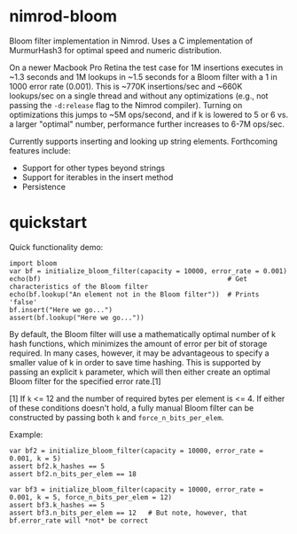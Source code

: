 nimrod-bloom
============

Bloom filter implementation in Nimrod. Uses a C implementation of MurmurHash3 for optimal speed and numeric distribution.

On a newer Macbook Pro Retina the test case for 1M insertions executes in ~1.3 seconds and 1M lookups in ~1.5 seconds for a Bloom filter with a 1 in 1000 error rate (0.001). This is ~770K insertions/sec and ~660K lookups/sec on a single thread and without any optimizations (e.g., not passing the `-d:release` flag to the Nimrod compiler). Turning on optimizations this jumps to ~5M ops/second, and if k is lowered to 5 or 6 vs. a larger "optimal" number, performance further increases to 6-7M ops/sec.


Currently supports inserting and looking up string elements. Forthcoming features include:
* Support for other types beyond strings
* Support for iterables in the insert method
* Persistence


quickstart
====
Quick functionality demo:
```
import bloom
var bf = initialize_bloom_filter(capacity = 10000, error_rate = 0.001)
echo(bf)  											   # Get characteristics of the Bloom filter
echo(bf.lookup("An element not in the Bloom filter"))  # Prints 'false'
bf.insert("Here we go...")
assert(bf.lookup("Here we go..."))
```


By default, the Bloom filter will use a mathematically optimal number of k hash functions, which minimizes the amount of error per bit of storage required. In many cases, however, it may be advantageous to specify a smaller value of k in order to save time hashing. This is supported by passing an explicit `k` parameter, which will then either create an optimal Bloom filter for the specified error rate.[1]

[1] If `k` <= 12 and the number of required bytes per element is <= 4. If either of these conditions doesn't hold, a fully manual Bloom filter can be constructed by passing both `k` and `force_n_bits_per_elem`.

Example:
```
var bf2 = initialize_bloom_filter(capacity = 10000, error_rate = 0.001, k = 5)
assert bf2.k_hashes == 5
assert bf2.n_bits_per_elem == 18

var bf3 = initialize_bloom_filter(capacity = 10000, error_rate = 0.001, k = 5, force_n_bits_per_elem = 12)
assert bf3.k_hashes == 5
assert bf3.n_bits_per_elem == 12   # But note, however, that bf.error_rate will *not* be correct
```
